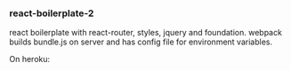 ### react-boilerplate-2
react boilerplate with react-router, styles, jquery and foundation.
webpack builds bundle.js on server and has config file for environment variables.

On heroku:  
